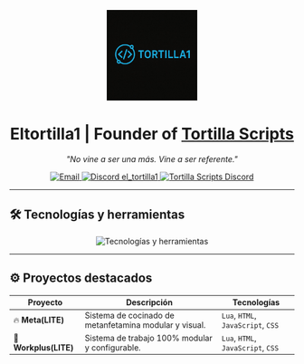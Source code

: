 <p align="center">
  <img src="assets/Logodev.png" width="160" alt="Logo Tortilla Scripts" />
</p>

<h1 align="center">
  Eltortilla1 | Founder of <a href="https://discord.gg/BVyafZaNdw" target="_blank">Tortilla Scripts</a>
</h1>

<p align="center"><i>"No vine a ser una más. Vine a ser referente."</i></p>

<p align="center">
  <a href="mailto:tortilladev1@gmail.com" target="_blank">
    <img alt="Email" src="https://img.shields.io/badge/📧%20Email-tortilladev1%40gmail.com-00ff9f?style=for-the-badge&logo=gmail&logoColor=white&labelColor=1c1c1c" />
  </a>
  <a href="https://discord.com/users/1184951565480624212" target="_blank">
    <img alt="Discord el_tortilla1" src="https://img.shields.io/badge/💬%20Discord-el_tortilla1-00ff9f?style=for-the-badge&logo=discord&logoColor=white&labelColor=1c1c1c" />
  </a>
  <a href="https://discord.gg/BVyafZaNdw" target="_blank">
    <img alt="Tortilla Scripts Discord" src="https://img.shields.io/badge/🍳%20Tortilla_Scripts-Servidor-00ff9f?style=for-the-badge&logo=discord&logoColor=white&labelColor=1c1c1c" />
  </a>
</p>

---

## 🛠️ Tecnologías y herramientas

<p align="center">
  <img src="https://skillicons.dev/icons?i=github,javascript,html,css,nodejs,vscode,esx&theme=dark" alt="Tecnologías y herramientas" />
</p>

---

## ⚙️ Proyectos destacados

| Proyecto             | Descripción                                            | Tecnologías                         |
|----------------------|--------------------------------------------------------|-------------------------------------|
| 🔥 **Meta(LITE)**      | Sistema de cocinado de metanfetamina modular y visual. | `Lua`, `HTML`, `JavaScript`, `CSS`  |
| 🚀 **Workplus(LITE)**  | Sistema de trabajo 100% modular y configurable.        | `Lua`, `HTML`, `JavaScript`, `CSS`  |

